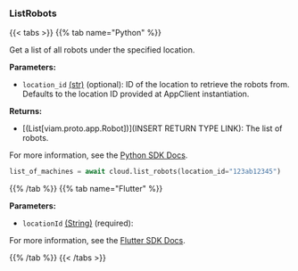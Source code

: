 ### ListRobots

{{< tabs >}}
{{% tab name="Python" %}}

Get a list of all robots under the specified location.

**Parameters:**

- `location_id` [(str)](<INSERT PARAM TYPE LINK>) (optional): ID of the location to retrieve the robots from. Defaults to the location ID provided at AppClient instantiation.


**Returns:**

- [(List[viam.proto.app.Robot])](INSERT RETURN TYPE LINK): The list of robots.

For more information, see the [Python SDK Docs](https://python.viam.dev/autoapi/viam/app/app_client/index.html#viam.app.app_client.AppClient.list_robots).

``` python {class="line-numbers linkable-line-numbers"}
list_of_machines = await cloud.list_robots(location_id="123ab12345")

```

{{% /tab %}}
{{% tab name="Flutter" %}}

**Parameters:**

- `locationId` [(String)](https://api.flutter.dev/flutter/dart-core/String-class.html) (required):


For more information, see the [Flutter SDK Docs](https://flutter.viam.dev/viam_protos.app.app/AppServiceClient/listRobots.html).

{{% /tab %}}
{{< /tabs >}}
